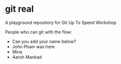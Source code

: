 # git real
A playground repository for Git Up To Speed Workshop

People who can git with the flow:

* Can you add your name below?
* John Pham was here
* Mina
* Aaroh Mankad
